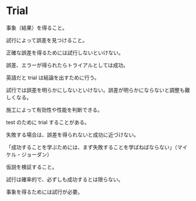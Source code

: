 # Trial

事象（結果）を得ること。

試行によって誤差を見つけること。

正確な誤差を得るためには試行しないといけない。

誤差、エラーが得られたらトライアルとしては成功。

英語だと trial は結論を出すために行う。

試行では誤差を明らかにしないといけない。誤差が明らかにならないと調整も難しくなる。

施工によって有効性や性能を判断できる。

test のために trial することがある。

失敗する場合は、誤差を得られないと成功に近づけない。

「成功することを学ぶためには、まず失敗することを学ばねばならない」（マイケル・ジョーダン）

仮説を検証すること。

試行は確率的で、必ずしも成功するとは限らない。

事象を得るためには試行が必要。
